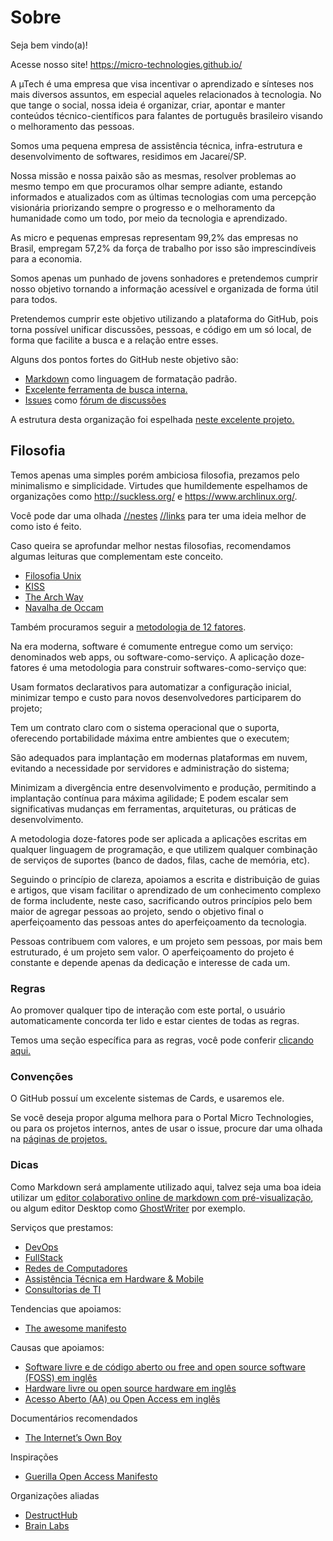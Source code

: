 # Sobre

Seja bem vindo(a)!

Acesse nosso site! https://micro-technologies.github.io/

A µTech é uma empresa que visa incentivar o aprendizado e sínteses nos mais diversos assuntos, em especial aqueles relacionados à tecnologia. No que tange o social, nossa ideia é organizar, criar, apontar e manter conteúdos técnico-científicos para falantes de português brasileiro visando o melhoramento das pessoas.

Somos uma pequena empresa de assistência técnica, infra-estrutura e desenvolvimento de softwares, residimos em Jacareí/SP. 

Nossa missão e nossa paixão são as mesmas, resolver problemas ao mesmo tempo em que procuramos olhar sempre adiante, estando informados e atualizados com as últimas tecnologias com uma percepção visionária priorizando sempre o progresso e o melhoramento da humanidade como um todo, por meio da tecnologia e aprendizado.

As micro e pequenas empresas representam 99,2% das empresas no Brasil, empregam 57,2% da força de trabalho por isso são imprescindíveis para a economia.

Somos apenas um punhado de jovens sonhadores e pretendemos cumprir nosso objetivo tornando a informação acessível e organizada de forma útil para todos.

Pretendemos cumprir este objetivo utilizando a plataforma do GitHub, pois torna possível unificar discussões, pessoas, e código em um só local, de forma que facilite a busca e a relação entre esses.

Alguns dos pontos fortes do GitHub neste objetivo são:

* [Markdown](https://pt.wikipedia.org/wiki/Markdown) como linguagem de formatação padrão.
* [Excelente ferramenta de busca interna.](https://github.com/search?utf8=)
* [Issues](https://github.com/micro-technologies/forum/issues) como [fórum de discussões](https://github.com/micro-technologies/forum)

A estrutura desta organização foi espelhada [neste excelente projeto.](http://frontendbr.com.br/)

## Filosofia
Temos apenas uma simples porém ambiciosa filosofia, prezamos pelo minimalismo e simplicidade. Virtudes que humildemente espelhamos de organizações como http://suckless.org/ e https://www.archlinux.org/. 

Você pode dar uma olhada [//nestes](https://bbs.archlinux.org/) [//links](https://wiki.archlinux.org/) para ter uma ideia melhor de como isto é feito.

Caso queira se aprofundar melhor nestas filosofias, recomendamos algumas leituras que complementam este conceito.
* [Filosofia Unix](https://pt.wikipedia.org/wiki/Filosofia_Unix)
* [KISS](https://pt.wikipedia.org/wiki/Keep_It_Simple)
* [The Arch Way](https://wiki.archlinux.org/index.php/The_Arch_Way_(Portugu%C3%AAs))
* [Navalha de Occam](https://pt.wikipedia.org/wiki/Navalha_de_Occam)

Também procuramos seguir a [metodologia de 12 fatores](https://12factor.net/pt_br/).

Na era moderna, software é comumente entregue como um serviço: denominados web apps, ou software-como-serviço. A aplicação doze-fatores é uma metodologia para construir softwares-como-serviço que:

Usam formatos declarativos para automatizar a configuração inicial, minimizar tempo e custo para novos desenvolvedores participarem do projeto;

Tem um contrato claro com o sistema operacional que o suporta, oferecendo portabilidade máxima entre ambientes que o executem;

São adequados para implantação em modernas plataformas em nuvem, evitando a necessidade por servidores e administração do sistema;

Minimizam a divergência entre desenvolvimento e produção, permitindo a implantação contínua para máxima agilidade;
E podem escalar sem significativas mudanças em ferramentas, arquiteturas, ou práticas de desenvolvimento.

A metodologia doze-fatores pode ser aplicada a aplicações escritas em qualquer linguagem de programação, e que utilizem qualquer combinação de serviços de suportes (banco de dados, filas, cache de memória, etc).

Seguindo o princípio de clareza, apoiamos a escrita e distribuição de  guias e artigos, que visam facilitar o aprendizado de um conhecimento complexo de forma includente, neste caso, sacrificando outros princípios pelo bem maior de agregar pessoas ao projeto, sendo o objetivo final o aperfeiçoamento das pessoas antes do aperfeiçoamento da tecnologia. 

Pessoas contribuem com valores, e um projeto sem pessoas, por mais bem estruturado, é um projeto sem valor. O aperfeiçoamento do projeto é constante e depende apenas da dedicação e interesse de cada um.

### Regras

Ao promover qualquer tipo de interação com este portal, o usuário automaticamente concorda ter lido e estar cientes de todas as regras.

Temos uma seção específica para as regras, você pode conferir [clicando aqui.](https://github.com/micro-technologies/sobre/blob/master/regras.md)

### Convenções

O GitHub possuí um excelente sistemas de Cards, e usaremos ele.

Se você deseja propor alguma melhora para o Portal Micro Technologies, ou para os projetos internos, antes de usar o issue, procure dar uma olhada na [páginas de projetos.](https://github.com/orgs/micro-technologies/projects)

### Dicas

Como Markdown será amplamente utilizado aqui, talvez seja uma boa ideia utilizar um [editor colaborativo online de markdown com pré-visualização](https://hackmd.io/), ou algum editor Desktop como [GhostWriter](https://wereturtle.github.io/ghostwriter/) por exemplo.

Serviços que prestamos:

* [DevOps](https://vertigo.com.br/o-que-e-devops/)
* [FullStack](https://www.devmedia.com.br/quem-quer-ser-um-programador-fullstack/38786)
* [Redes de Computadores](http://www.alcidesmaya.com.br/blog/o-que-sao-redes-de-computadores/)
* [Assistência Técnica em Hardware & Mobile](https://pt.wikipedia.org/wiki/Suporte_t%C3%A9cnico)
* [Consultorias de TI](https://gaea.com.br/consultoria-de-ti-tire-aqui-todas-as-suas-duvidas/)

Tendencias que apoiamos:
* [The awesome manifesto](https://github.com/sindresorhus/awesome/blob/master/awesome.md)

Causas que apoiamos:

* [Software livre e de código aberto ou free and open source software (FOSS) em inglês](https://pt.wikipedia.org/wiki/Software_livre_e_de_c%C3%B3digo_aberto)
* [Hardware livre ou open source hardware em inglês](https://pt.wikipedia.org/wiki/Hardware_livre)
* [Acesso Aberto (AA) ou Open Access em inglês](https://pt.wikipedia.org/wiki/Acesso_aberto)

Documentários recomendados
* [The Internet’s Own Boy](https://www.youtube.com/watch?v=rkxWLsyylUw)

Inspirações
* [Guerilla Open Access Manifesto](https://github.com/micro-technologies/drive/blob/master/guerilla-open-access-manifesto.md)

Organizações aliadas
* [DestructHub](https://github.com/DestructHub)
* [Brain Labs](https://github.com/brain-labs)
